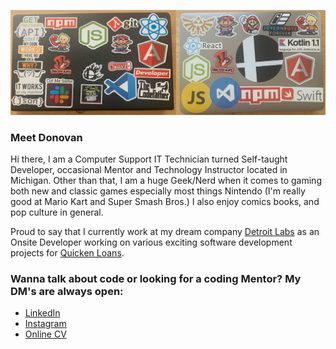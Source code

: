 
![laptop](laptops.png)

### Meet Donovan  
Hi there, I am a Computer Support IT Technician turned Self-taught Developer, occasional Mentor and Technology Instructor located in Michigan. Other than that, I am a huge Geek/Nerd when it comes to gaming both new and classic games especially most things Nintendo (I'm really good at Mario Kart and Super Smash Bros.) I also enjoy comics books, and pop culture in general.

Proud to say that I  currently work at my dream company [Detroit Labs](https://www.detroitlabs.com) as an Onsite Developer working on various exciting software development projects for [Quicken Loans](https://www.quickenloans.com).

### Wanna talk about code or looking for a coding Mentor? My DM's are always open: 
* [LinkedIn](https://www.linkedin.com/in/browncdonovan/)
* [Instagram](https://www.instagram.com/brown_c_donovan/)
* [Online CV](https://cv.browncdonovan.com)

<!--
**DCbrown/DCbrown** is a ✨ _special_ ✨ repository because its `README.md` (this file) appears on your GitHub profile.

Here are some ideas to get you started:

- 🔭 I’m currently working on ...
- 🌱 I’m currently learning ...
- 👯 I’m looking to collaborate on ...
- 🤔 I’m looking for help with ...
- 💬 Ask me about ...
- 📫 How to reach me: ...
- 😄 Pronouns: ...
- ⚡ Fun fact: ...
-->
